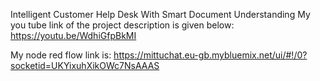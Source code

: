  Intelligent Customer Help Desk With Smart Document Understanding
My you tube link of the project description is given below:
https://youtu.be/WdhiGfpBkMI

My node red flow link is:
https://mittuchat.eu-gb.mybluemix.net/ui/#!/0?socketid=UKYixuhXikOWc7NsAAAS
